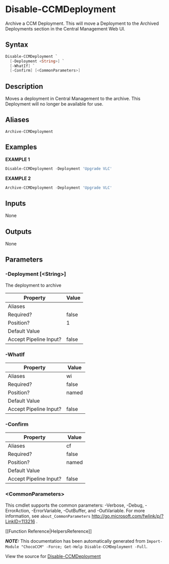 # Disable-CCMDeployment

<!-- This documentation is automatically generated from /Disable-CCMDeployment.ps1 using GenerateDocs.ps1. Contributions are welcome at the original location(s). -->

Archive a CCM Deployment. This will move a Deployment to the Archived Deployments section in the Central Management Web UI.

## Syntax

~~~powershell
Disable-CCMDeployment `
  [-Deployment <String>] `
  [-WhatIf] `
  [-Confirm] [<CommonParameters>]
~~~

## Description

Moves a deployment in Central Management to the archive. This Deployment will no longer be available for use.


## Aliases

`Archive-CCMDeployment`


## Examples

 **EXAMPLE 1**

~~~powershell
Disable-CCMDeployment -Deployment 'Upgrade VLC'

~~~

**EXAMPLE 2**

~~~powershell
Archive-CCMDeployment -Deployment 'Upgrade VLC'

~~~ 

## Inputs

None

## Outputs

None

## Parameters

###  -Deployment [&lt;String&gt;]
The deployment to archive

Property               | Value
---------------------- | -----
Aliases                | 
Required?              | false
Position?              | 1
Default Value          | 
Accept Pipeline Input? | false
 
###  -WhatIf
Property               | Value
---------------------- | -----
Aliases                | wi
Required?              | false
Position?              | named
Default Value          | 
Accept Pipeline Input? | false
 
###  -Confirm
Property               | Value
---------------------- | -----
Aliases                | cf
Required?              | false
Position?              | named
Default Value          | 
Accept Pipeline Input? | false
 
### &lt;CommonParameters&gt;

This cmdlet supports the common parameters: -Verbose, -Debug, -ErrorAction, -ErrorVariable, -OutBuffer, and -OutVariable. For more information, see `about_CommonParameters` http://go.microsoft.com/fwlink/p/?LinkID=113216 .



[[Function Reference|HelpersReference]]

***NOTE:*** This documentation has been automatically generated from `Import-Module "ChocoCCM" -Force; Get-Help Disable-CCMDeployment -Full`.

View the source for [Disable-CCMDeployment](/Disable-CCMDeployment.ps1)
